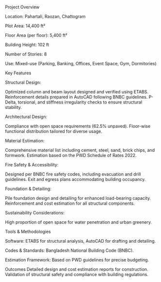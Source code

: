 Project Overview

Location: Pahartali, Raozan, Chattogram

Plot Area: 14,400 ft²

Floor Area (per floor): 5,400 ft²

Building Height: 102 ft

Number of Stories: 8

Use: Mixed-use (Parking, Banking, Offices, Event Space, Gym, Dormitories)

Key Features

Structural Design:

Optimized column and beam layout designed and verified using ETABS.
Reinforcement details prepared in AutoCAD following BNBC guidelines.
P-Delta, torsional, and stiffness irregularity checks to ensure structural stability.

Architectural Design:

Compliance with open space requirements (62.5% unpaved).
Floor-wise functional distribution tailored for diverse usage.

Material Estimation:

Comprehensive material list including cement, steel, sand, brick chips, and formwork.
Estimation based on the PWD Schedule of Rates 2022.

Fire Safety & Accessibility:

Designed per BNBC fire safety codes, including evacuation and drill guidelines.
Exit and egress plans accommodating building occupancy.

Foundation & Detailing:

Pile foundation design and detailing for enhanced load-bearing capacity.
Reinforcement and cost estimation for all structural components.

Sustainability Considerations:

High proportion of open space for water penetration and urban greenery.


Tools & Methodologies

Software: ETABS for structural analysis, AutoCAD for drafting and detailing.

Codes & Standards: Bangladesh National Building Code (BNBC).

Estimation Framework: Based on PWD guidelines for precise budgeting.


Outcomes
Detailed design and cost estimation reports for construction.
Validation of structural safety and compliance with building regulations.
